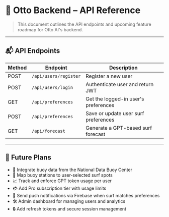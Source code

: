 # 🧠 Otto Backend – API Reference

> This document outlines the API endpoints and upcoming feature roadmap for Otto AI's backend.

---

## 📬 API Endpoints

| Method | Endpoint               | Description                           |
|--------|------------------------|---------------------------------------|
| POST   | `/api/users/register`  | Register a new user                   |
| POST   | `/api/users/login`     | Authenticate user and return JWT      |
| GET    | `/api/preferences`     | Get the logged-in user's preferences  |
| POST   | `/api/preferences`     | Save or update user surf preferences  |
| GET    | `/api/forecast`        | Generate a GPT-based surf forecast    |

---

## 🧠 Future Plans

- 🌊 Integrate buoy data from the National Data Buoy Center
- 📍 Map buoy stations to user-selected surf spots
- 📈 Track and enforce GPT token usage per user
- 💳 Add Pro subscription tier with usage limits
- 📡 Send push notifications via Firebase when surf matches preferences
- 🛠 Admin dashboard for managing users and analytics
- 🔒 Add refresh tokens and secure session management
